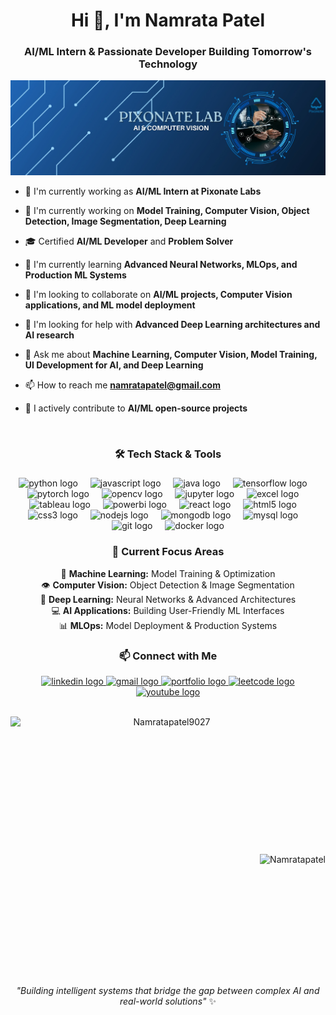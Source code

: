 <h1 align="center">Hi 👋, I'm Namrata Patel</h1>
<h3 align="center">AI/ML Intern & Passionate Developer Building Tomorrow's Technology</h3>

<p align="left"> <img src="Pixonate_Banner.jpg" alt="PIxonate" /> </p>

- 🤖 I'm currently working as **AI/ML Intern at Pixonate Labs**

- 🔭 I'm currently working on **Model Training, Computer Vision, Object Detection, Image Segmentation, Deep Learning**

- 🎓 Certified **AI/ML Developer** and **Problem Solver**

- 🌱 I'm currently learning **Advanced Neural Networks, MLOps, and Production ML Systems**

- 👯 I'm looking to collaborate on **AI/ML projects, Computer Vision applications, and ML model deployment**

- 🤝 I'm looking for help with **Advanced Deep Learning architectures and AI research**

- 💬 Ask me about **Machine Learning, Computer Vision, Model Training, UI Development for AI, and Deep Learning**

- 📫 How to reach me **namratapatel@gmail.com**

- 📌 I actively contribute to **AI/ML open-source projects**


<br>

###
<div align="center">
  <h3 align="center">🛠 Tech Stack & Tools</h3>

###
<div align="center">
  <!-- Programming Languages -->
  <img src="https://cdn.jsdelivr.net/gh/devicons/devicon/icons/python/python-original.svg" height="30" alt="python logo"  />
  <img width="12" />
  <img src="https://cdn.jsdelivr.net/gh/devicons/devicon/icons/javascript/javascript-original.svg" height="30" alt="javascript logo"  />
  <img width="12" />
  <img src="https://cdn.jsdelivr.net/gh/devicons/devicon/icons/java/java-original.svg" height="30" alt="java logo"  />
  <img width="12" />
  
  <!-- AI/ML Tools -->
  <img src="https://cdn.jsdelivr.net/gh/devicons/devicon/icons/tensorflow/tensorflow-original.svg" height="30" alt="tensorflow logo"  />
  <img width="12" />
  <img src="https://cdn.jsdelivr.net/gh/devicons/devicon/icons/pytorch/pytorch-original.svg" height="30" alt="pytorch logo"  />
  <img width="12" />
  <img src="https://upload.wikimedia.org/wikipedia/commons/3/32/OpenCV_Logo_with_text_svg_version.svg" height="30" alt="opencv logo"  />
  <img width="12" />
  <img src="https://cdn.jsdelivr.net/gh/devicons/devicon/icons/jupyter/jupyter-original.svg" height="30" alt="jupyter logo"  />
  <img width="12" />
  
  <!-- Data Analytics Tools -->
  <img src="https://img.icons8.com/?size=100&id=117561&format=png&color=000000" height="30" alt="excel logo"  />
  <img width="12" />
  <img src="https://img.icons8.com/?size=100&id=9Kvi1p1F0tUo&format=png&color=000000" height="30" alt="tableau logo"  />
  <img width="12" />
  <img src="https://img.icons8.com/?size=100&id=Ny0t2MYrJ70p&format=png&color=000000" height="30" alt="powerbi logo"  />
  <img width="12" />
  
  <!-- Web Development -->
  <img src="https://cdn.jsdelivr.net/gh/devicons/devicon/icons/react/react-original.svg" height="30" alt="react logo"  />
  <img width="12" />
  <img src="https://cdn.jsdelivr.net/gh/devicons/devicon/icons/html5/html5-original.svg" height="30" alt="html5 logo"  />
  <img width="12" />
  <img src="https://cdn.jsdelivr.net/gh/devicons/devicon/icons/css3/css3-original.svg" height="30" alt="css3 logo"  />
  <img width="12" />
  <img src="https://cdn.jsdelivr.net/gh/devicons/devicon/icons/nodejs/nodejs-original.svg" height="30" alt="nodejs logo"  />
  <img width="12" />
  
  <!-- Databases -->
  <img src="https://cdn.jsdelivr.net/gh/devicons/devicon/icons/mongodb/mongodb-original.svg" height="30" alt="mongodb logo"  />
  <img width="12" />
  <img src="https://cdn.jsdelivr.net/gh/devicons/devicon/icons/mysql/mysql-original.svg" height="30" alt="mysql logo"  />
  <img width="12" />
  
  <!-- Tools -->
  <img src="https://cdn.jsdelivr.net/gh/devicons/devicon/icons/git/git-original.svg" height="30" alt="git logo"  />
  <img width="12" />
  <img src="https://cdn.jsdelivr.net/gh/devicons/devicon/icons/docker/docker-original.svg" height="30" alt="docker logo"  />
</div>


###

<h3 align="center">🚀 Current Focus Areas</h3>
<div align="center">
  
🤖 **Machine Learning:** Model Training & Optimization  
👁️ **Computer Vision:** Object Detection & Image Segmentation  
🧠 **Deep Learning:** Neural Networks & Advanced Architectures  
💻 **AI Applications:** Building User-Friendly ML Interfaces  
📊 **MLOps:** Model Deployment & Production Systems  

</div>

<h3 align="center">📫 Connect with Me</h3>
<div align="center">
  <a href="https://www.linkedin.com/in/your-linkedin/](https://www.linkedin.com/in/namratapatel9027/" target="_blank">
    <img src="https://raw.githubusercontent.com/maurodesouza/profile-readme-generator/master/src/assets/icons/social/linkedin/default.svg" width="47" height="35" alt="linkedin logo" />
  </a>
   <a href="mailto:namratapatel@gmail.com" target="_blank">
    <img src="https://raw.githubusercontent.com/maurodesouza/profile-readme-generator/master/src/assets/icons/social/gmail/default.svg" width="47" height="35" alt="gmail logo" />
  </a>
    <a href="https://your-portfolio-url.com](https://codebasics.io/portfolio/Namrata-patel" target="_blank">
    <img src="https://img.icons8.com/fluency/48/000000/domain.png" width="40" height="35" alt="portfolio logo" />
  </a>
  <a href="[https://leetcode.com/yourusername/](https://leetcode.com/u/Khuship9027/)" target="_blank">
    <img src="https://upload.wikimedia.org/wikipedia/commons/1/19/LeetCode_logo_black.png" width="47" height="35" alt="leetcode logo" />
  </a>
  <a href="https://www.youtube.com/@kpcodeventure" target="_blank">
    <img src="https://raw.githubusercontent.com/maurodesouza/profile-readme-generator/master/src/assets/icons/social/youtube/default.svg" width="47" height="35" alt="youtube logo" />
  </a>
</div>

<br>

<div>
<p><img height="220" width="500"  align="left" src="https://github-readme-stats.vercel.app/api/top-langs?username=Namratapatel9027&show_icons=true&locale=en&layout=compact" alt="Namratapatel9027" /></p>
<br>
<p>&nbsp;<img height="210" align="right" src="https://github-readme-stats.vercel.app/api?username=Namratapatel9027&show_icons=true&locale=en" alt="Namratapatel" /></p>
</div>

<br clear="both">

<div align="center">
  <i>"Building intelligent systems that bridge the gap between complex AI and real-world solutions"</i> ✨
</div>

###
